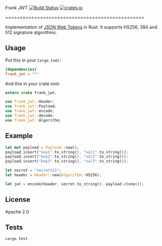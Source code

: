 Frank JWT [![Build Status](https://travis-ci.org/GildedHonour/frank_jwt.svg)](https://travis-ci.org/GildedHonour/frank_jwt) [![crates.io](https://img.shields.io/crates/v/frank_jwt.svg)](https://crates.io/crates/frank_jwt)

================================================

Implementation of [JSON Web Tokens](http://jwt.io) in Rust. It supports HS256, 384 and 512 signature algorithms.

## Usage

Put this in your `Cargo.toml`:

```toml
[dependencies]
frank_jwt = "*"
```

And this in your crate root:

```rust
extern crate frank_jwt;

use frank_jwt::Header;
use frank_jwt::Payload;
use frank_jwt::encode;
use frank_jwt::decode;
use frank_jwt::Algorithm;
```

## Example

```rust
let mut payload = Payload::new();
payload.insert("key1".to_string(), "val1".to_string());
payload.insert("key2".to_string(), "val2".to_string());
payload.insert("key3".to_string(), "val3".to_string());

let secret = "secret123";
let header = Header::new(Algorithm::HS256);

let jwt = encode(header, secret.to_string(), payload.clone());
```

## License

Apache 2.0

## Tests

```shell
cargo test
```

